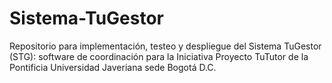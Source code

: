 # Sistema-TuGestor
Repositorio para implementación, testeo y despliegue del Sistema TuGestor (STG): software de coordinación para la Iniciativa Proyecto TuTutor de la Pontificia Universidad Javeriana sede Bogotá D.C.
